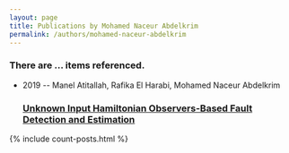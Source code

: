 ```yaml
---
layout: page
title: Publications by Mohamed Naceur Abdelkrim
permalink: /authors/mohamed-naceur-abdelkrim
---
```


<h3 id="number-posts">There are ... items referenced.</h3>
<ul class="post-list">
<li><span class='post-meta'>2019 -- Manel Atitallah, Rafika El Harabi, Mohamed Naceur Abdelkrim</span><h3><a class='post-link' href="{{ site.baseurl }}/unknown-input-hamiltonian-observers-based-fault-detection-and-estimation">Unknown Input Hamiltonian Observers-Based Fault Detection and Estimation</a></h3></li>

</ul>
{% include count-posts.html %}
